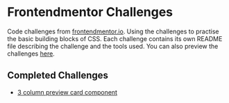 # Frontendmentor Challenges

Code challenges from [frontendmentor.io](https://frontendmentor.io). Using the challenges to practise the basic building blocks of CSS. Each challenge contains its own README file describing the challenge and the tools used. You can also preview the challenges [here](https://steekam.me/frontendmentor-challenges/).

## Completed Challenges
- [3 column preview card component](3-column-preview-card-component/)
